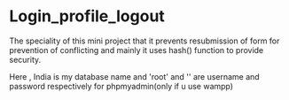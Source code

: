 # Login_profile_logout

The speciality of this mini project that it prevents resubmission of form for prevention of conflicting and mainly it uses hash() function to provide security.

Here , India is my database name and 'root' and '' are username and password respectively for phpmyadmin(only if u use wampp)
